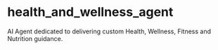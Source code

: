 # health_and_wellness_agent
AI Agent dedicated to delivering custom Health, Wellness, Fitness and Nutrition guidance. 
